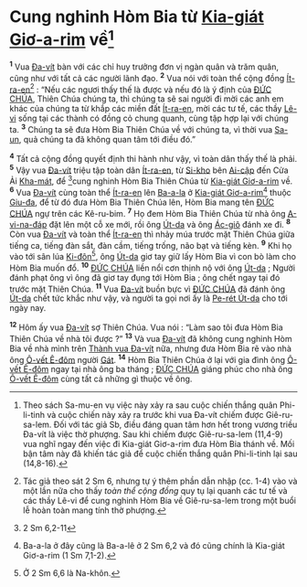 # Cung nghinh Hòm Bia từ [Kia-giát Giơ-a-rim]() về[^1-035fa9ee-bcac-432d-8d6a-6e33188dd643]
<sup><b>1</b></sup> Vua [Đa-vít]() bàn với các chỉ huy trưởng đơn vị ngàn quân và trăm quân, cũng như với tất cả các người lãnh đạo. <sup><b>2</b></sup> Vua nói với toàn thể cộng đồng [Ít-ra-en]()[^2-035fa9ee-bcac-432d-8d6a-6e33188dd643] : “Nếu các ngươi thấy thế là được và nếu đó là ý định của [ĐỨC CHÚA](), Thiên Chúa chúng ta, thì chúng ta sẽ sai người đi mời các anh em khác của chúng ta từ khắp các miền đất [Ít-ra-en](), mời các tư tế, các thầy [Lê-vi]() sống tại các thành có đồng cỏ chung quanh, cùng tập hợp lại với chúng ta. <sup><b>3</b></sup> Chúng ta sẽ đưa Hòm Bia Thiên Chúa về với chúng ta, vì thời vua [Sa-un](), quả chúng ta đã không quan tâm tới điều đó.”

<sup><b>4</b></sup> Tất cả cộng đồng quyết định thi hành như vậy, vì toàn dân thấy thế là phải. <sup><b>5</b></sup> Vậy vua [Đa-vít]() triệu tập toàn dân [Ít-ra-en](), từ [Si-kho]() bên [Ai-cập]() đến Cửa Ải [Kha-mát](), để [^1@-035fa9ee-bcac-432d-8d6a-6e33188dd643]cung nghinh Hòm Bia Thiên Chúa từ [Kia-giát Giơ-a-rim]() về. <sup><b>6</b></sup> Vua [Đa-vít]() cùng toàn thể [Ít-ra-en]() lên [Ba-a-la]() ở [Kia-giát Giơ-a-rim]()[^3-035fa9ee-bcac-432d-8d6a-6e33188dd643] thuộc [Giu-đa](), để từ đó đưa Hòm Bia Thiên Chúa lên, Hòm Bia mang tên [ĐỨC CHÚA]() ngự trên các Kê-ru-bim. <sup><b>7</b></sup> Họ đem Hòm Bia Thiên Chúa từ nhà ông [A-vi-na-đáp]() đặt lên một cỗ xe mới, rồi ông [Út-da]() và ông [Ác-giô]() đánh xe đi. <sup><b>8</b></sup> Còn vua [Đa-vít]() và toàn thể [Ít-ra-en]() thì nhảy múa trước mặt Thiên Chúa giữa tiếng ca, tiếng đàn sắt, đàn cầm, tiếng trống, não bạt và tiếng kèn. <sup><b>9</b></sup> Khi họ vào tới sân lúa [Ki-đôn]()[^4-035fa9ee-bcac-432d-8d6a-6e33188dd643], ông [Út-da]() giơ tay giữ lấy Hòm Bia vì con bò làm cho Hòm Bia muốn đổ. <sup><b>10</b></sup> [ĐỨC CHÚA]() liền nổi cơn thịnh nộ với ông [Út-da]() ; Người đánh phạt ông vì ông đã giơ tay đụng tới Hòm Bia ; ông chết ngay tại đó trước mặt Thiên Chúa. <sup><b>11</b></sup> Vua [Đa-vít]() buồn bực vì [ĐỨC CHÚA]() đã đánh ông [Út-da]() chết tức khắc như vậy, và người ta gọi nơi ấy là [Pe-rét Út-da]() cho tới ngày nay.

<sup><b>12</b></sup> Hôm ấy vua [Đa-vít]() sợ Thiên Chúa. Vua nói : “Làm sao tôi đưa Hòm Bia Thiên Chúa về nhà tôi được ?” <sup><b>13</b></sup> Và vua [Đa-vít]() đã không cung nghinh Hòm Bia về nhà mình trên [Thành vua Đa-vít]() nữa, nhưng đưa Hòm Bia rẽ vào nhà ông [Ô-vết Ê-đôm]() người [Gát](). <sup><b>14</b></sup> Hòm Bia Thiên Chúa ở lại với gia đình ông [Ô-vết Ê-đôm]() ngay tại nhà ông ba tháng ; [ĐỨC CHÚA]() giáng phúc cho nhà ông [Ô-vết Ê-đôm]() cùng tất cả những gì thuộc về ông.

[^1-035fa9ee-bcac-432d-8d6a-6e33188dd643]: Theo sách Sa-mu-en vụ việc này xảy ra sau cuộc chiến thắng quân Phi-li-tinh và cuộc chiến này xảy ra trước khi vua Đa-vít chiếm được Giê-ru-sa-lem. Đối với tác giả Sb, điều đáng quan tâm hơn hết trong vương triều Đa-vít là việc thờ phượng. Sau khi chiếm được Giê-ru-sa-lem (11,4-9) vua nghĩ ngay đến việc đi Kia-giát Giơ-a-rim đưa Hòm Bia thánh về. Mối bận tâm này đã khiến tác giả để cuộc chiến thắng quân Phi-li-tinh lại sau (14,8-16).
[^2-035fa9ee-bcac-432d-8d6a-6e33188dd643]: Tác giả theo sát 2 Sm 6, nhưng tự ý thêm phần dẫn nhập (cc. 1-4) vào và một lần nữa cho thấy *toàn thể cộng đồng* quy tụ lại quanh các tư tế và các thầy Lê-vi để cung nghinh Hòm Bia về Giê-ru-sa-lem trong một buổi lễ hoàn toàn mang tính thờ phượng.
[^3-035fa9ee-bcac-432d-8d6a-6e33188dd643]: Ba-a-la ở đây cũng là Ba-a-lê ở 2 Sm 6,2 và đó cũng chính là Kia-giát Giơ-a-rim (1 Sm 7,1-2).
[^4-035fa9ee-bcac-432d-8d6a-6e33188dd643]: Ở 2 Sm 6,6 là Na-khôn.
[^1@-035fa9ee-bcac-432d-8d6a-6e33188dd643]: 2 Sm 6,2-11